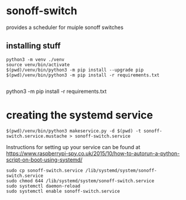 # sonoff-switch
provides a scheduler for muiple sonoff switches

## installing stuff
```
python3 -m venv ./venv
source venv/bin/activate
$(pwd)/venv/bin/python3 -m pip install --upgrade pip
$(pwd)/venv/bin/python3 -m pip install -r requirements.txt


```

python3 -m pip install -r requirements.txt

# creating the systemd service
```
$(pwd)/venv/bin/python3 makeservice.py -d $(pwd) -t sonoff-switch.service.mustache > sonoff-switch.service
```

Instructions for setting up your service can be found at https://www.raspberrypi-spy.co.uk/2015/10/how-to-autorun-a-python-script-on-boot-using-systemd/

```
sudo cp sonoff-switch.service /lib/systemd/system/sonoff-switch.service
sudo chmod 644 /lib/systemd/system/sonoff-switch.service
sudo systemctl daemon-reload
sudo systemctl enable sonoff-switch.service
```
